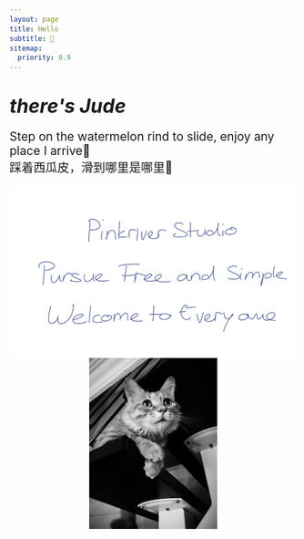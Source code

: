 ```yaml
---
layout: page
title: Hello
subtitle: 🍺
sitemap:
  priority: 0.9
---
```

 
<h1> <font style="font-weight: 500, bold; font-style: italic; font-size: 1.2em;">there's Jude  </font> </h1>
<p style="font-size: 1.5em">
	Step on the watermelon rind to slide, enjoy any place I arrive🍉 <br>
	踩着西瓜皮，滑到哪里是哪里🍉 	<br>
</p>
<p>
	<div class="row" align="center">
	<img src="https://raw.githubusercontent.com/PinkR1ver/ImageHosting/90fc7de607087218ec32dba6a0205517343f7678/Home/pinkr1ver.svg" alt="PinkR1ver Studio" align="left" width="auto" height="300">
	<img src="https://github.com/PinkR1ver/ImageHosting/blob/main/Home/Maoqiu.jpg?raw=true" alt="Maoqiu"  width="auto" height="300">
	</div>
</p>
